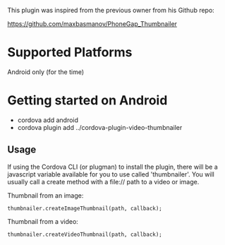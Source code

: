 This plugin was inspired from the previous owner from his Github repo:

https://github.com/maxbasmanov/PhoneGap_Thumbnailer

# Supported Platforms

Android only (for the time)

# Getting started on Android

* cordova add android
* cordova plugin add ../cordova-plugin-video-thumbnailer

## Usage

If using the Cordova CLI (or plugman) to install the plugin, there will be a javascript variable available for you to use called 'thumbnailer'. You will usually call a create method with a file:// path to a video or image.

Thumbnail from an image:

`thumbnailer.createImageThumbnail(path, callback);`

Thumbnail from a video:

`thumbnailer.createVideoThumbnail(path, callback);`